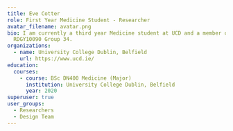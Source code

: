 ```yaml
---
title: Eve Cotter
role: First Year Medicine Student - Researcher
avatar_filename: avatar.png
bio: I am currently a third year Medicine student at UCD and a member of
  RDGY10090 Group 34.
organizations:
  - name: University College Dublin, Belfield
    url: https://www.ucd.ie/
education:
  courses:
    - course: BSc DN400 Medicine (Major)
      institution: University College Dublin, Belfield
      year: 2020
superuser: true
user_groups:
  - Researchers
  - Design Team
---
```

